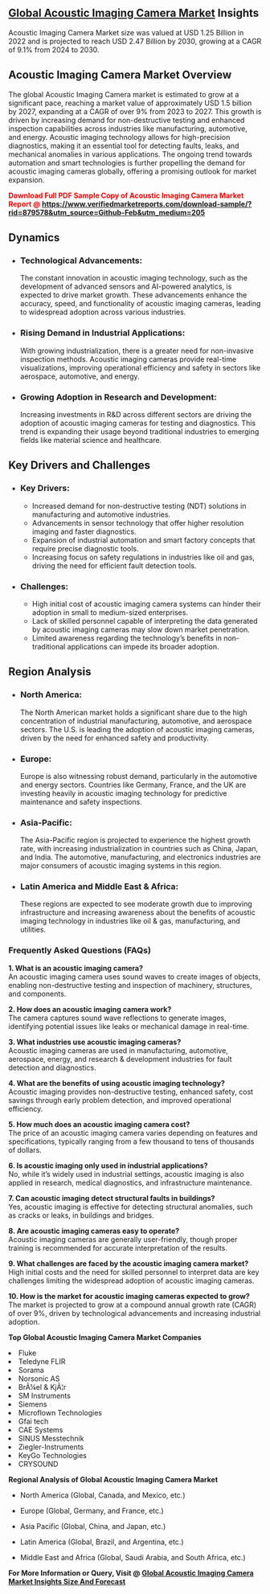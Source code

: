 <h2><a href="https://www.verifiedmarketreports.com/download-sample/?rid=879578&amp;utm_source=Github&amp;utm_medium=205" target="_blank">Global Acoustic Imaging Camera Market</a> Insights</h2><p>Acoustic Imaging Camera Market size was valued at USD 1.25 Billion in 2022 and is projected to reach USD 2.47 Billion by 2030, growing at a CAGR of 9.1% from 2024 to 2030.</p><p> <h2>Acoustic Imaging Camera Market Overview</h2> <p>The global Acoustic Imaging Camera market is estimated to grow at a significant pace, reaching a market value of approximately USD 1.5 billion by 2027, expanding at a CAGR of over 9% from 2023 to 2027. This growth is driven by increasing demand for non-destructive testing and enhanced inspection capabilities across industries like manufacturing, automotive, and energy. Acoustic imaging technology allows for high-precision diagnostics, making it an essential tool for detecting faults, leaks, and mechanical anomalies in various applications. The ongoing trend towards automation and smart technologies is further propelling the demand for acoustic imaging cameras globally, offering a promising outlook for market expansion.</p> <p><strong><p><span class=""><span style="color: #ff0000;"><strong>Download Full PDF Sample Copy of Acoustic Imaging Camera Market Report</strong> @ </span><a href="https://www.verifiedmarketreports.com/download-sample/?rid=879578&amp;utm_source=Github-Feb&amp;utm_medium=205" target="_blank">https://www.verifiedmarketreports.com/download-sample/?rid=879578&amp;utm_source=Github-Feb&amp;utm_medium=205</a></span></p></strong></p> <h2>Dynamics</h2> <ul> <li><h3>Technological Advancements:</h3> The constant innovation in acoustic imaging technology, such as the development of advanced sensors and AI-powered analytics, is expected to drive market growth. These advancements enhance the accuracy, speed, and functionality of acoustic imaging cameras, leading to widespread adoption across various industries.</li> <li><h3>Rising Demand in Industrial Applications:</h3> With growing industrialization, there is a greater need for non-invasive inspection methods. Acoustic imaging cameras provide real-time visualizations, improving operational efficiency and safety in sectors like aerospace, automotive, and energy.</li> <li><h3>Growing Adoption in Research and Development:</h3> Increasing investments in R&D across different sectors are driving the adoption of acoustic imaging cameras for testing and diagnostics. This trend is expanding their usage beyond traditional industries to emerging fields like material science and healthcare.</li> </ul> <h2>Key Drivers and Challenges</h2> <ul> <li><h3>Key Drivers:</h3> <ul> <li>Increased demand for non-destructive testing (NDT) solutions in manufacturing and automotive industries.</li> <li>Advancements in sensor technology that offer higher resolution imaging and faster diagnostics.</li> <li>Expansion of industrial automation and smart factory concepts that require precise diagnostic tools.</li> <li>Increasing focus on safety regulations in industries like oil and gas, driving the need for efficient fault detection tools.</li> </ul> </li> <li><h3>Challenges:</h3> <ul> <li>High initial cost of acoustic imaging camera systems can hinder their adoption in small to medium-sized enterprises.</li> <li>Lack of skilled personnel capable of interpreting the data generated by acoustic imaging cameras may slow down market penetration.</li> <li>Limited awareness regarding the technology’s benefits in non-traditional applications can impede its broader adoption.</li> </ul> </li> </ul> <h2>Region Analysis</h2> <ul> <li><h3>North America:</h3> The North American market holds a significant share due to the high concentration of industrial manufacturing, automotive, and aerospace sectors. The U.S. is leading the adoption of acoustic imaging cameras, driven by the need for enhanced safety and productivity.</li> <li><h3>Europe:</h3> Europe is also witnessing robust demand, particularly in the automotive and energy sectors. Countries like Germany, France, and the UK are investing heavily in acoustic imaging technology for predictive maintenance and safety inspections.</li> <li><h3>Asia-Pacific:</h3> The Asia-Pacific region is projected to experience the highest growth rate, with increasing industrialization in countries such as China, Japan, and India. The automotive, manufacturing, and electronics industries are major consumers of acoustic imaging systems in this region.</li> <li><h3>Latin America and Middle East & Africa:</h3> These regions are expected to see moderate growth due to improving infrastructure and increasing awareness about the benefits of acoustic imaging technology in industries like oil & gas, manufacturing, and utilities.</li> </ul> <h3>Frequently Asked Questions (FAQs)</h3> <p><strong>1. What is an acoustic imaging camera?</strong><br> An acoustic imaging camera uses sound waves to create images of objects, enabling non-destructive testing and inspection of machinery, structures, and components.</p> <p><strong>2. How does an acoustic imaging camera work?</strong><br> The camera captures sound wave reflections to generate images, identifying potential issues like leaks or mechanical damage in real-time.</p> <p><strong>3. What industries use acoustic imaging cameras?</strong><br> Acoustic imaging cameras are used in manufacturing, automotive, aerospace, energy, and research & development industries for fault detection and diagnostics.</p> <p><strong>4. What are the benefits of using acoustic imaging technology?</strong><br> Acoustic imaging provides non-destructive testing, enhanced safety, cost savings through early problem detection, and improved operational efficiency.</p> <p><strong>5. How much does an acoustic imaging camera cost?</strong><br> The price of an acoustic imaging camera varies depending on features and specifications, typically ranging from a few thousand to tens of thousands of dollars.</p> <p><strong>6. Is acoustic imaging only used in industrial applications?</strong><br> No, while it’s widely used in industrial settings, acoustic imaging is also applied in research, medical diagnostics, and infrastructure maintenance.</p> <p><strong>7. Can acoustic imaging detect structural faults in buildings?</strong><br> Yes, acoustic imaging is effective for detecting structural anomalies, such as cracks or leaks, in buildings and bridges.</p> <p><strong>8. Are acoustic imaging cameras easy to operate?</strong><br> Acoustic imaging cameras are generally user-friendly, though proper training is recommended for accurate interpretation of the results.</p> <p><strong>9. What challenges are faced by the acoustic imaging camera market?</strong><br> High initial costs and the need for skilled personnel to interpret data are key challenges limiting the widespread adoption of acoustic imaging cameras.</p> <p><strong>10. How is the market for acoustic imaging cameras expected to grow?</strong><br> The market is projected to grow at a compound annual growth rate (CAGR) of over 9%, driven by technological advancements and increasing industrial adoption.</p> </p><p><strong>Top Global Acoustic Imaging Camera Market Companies</strong></p><div data-test-id=""><p><li>Fluke</li><li> Teledyne FLIR</li><li> Sorama</li><li> Norsonic AS</li><li> BrÃ¼el & KjÃ¦r</li><li> SM Instruments</li><li> Siemens</li><li> Microflown Technologies</li><li> Gfai tech</li><li> CAE Systems</li><li> SINUS Messtechnik</li><li> Ziegler-Instruments</li><li> KeyGo Technologies</li><li> CRYSOUND</li></p><div><strong>Regional Analysis of&nbsp;Global Acoustic Imaging Camera Market</strong></div><ul><li dir="ltr"><p dir="ltr">North America&nbsp;(Global, Canada, and Mexico, etc.)</p></li><li dir="ltr"><p dir="ltr">Europe (Global, Germany, and France, etc.)</p></li><li dir="ltr"><p dir="ltr">Asia Pacific&nbsp;(Global, China, and Japan, etc.)</p></li><li dir="ltr"><p dir="ltr">Latin America&nbsp;(Global, Brazil, and Argentina, etc.)</p></li><li dir="ltr">Middle East and Africa&nbsp;(Global, Saudi Arabia, and South Africa, etc.)</li></ul><p><strong>For More Information or Query, Visit @&nbsp;</strong><strong><a href="https://www.verifiedmarketreports.com/product/acoustic-imaging-camera-market/?utm_source=Github&amp;utm_medium=205" target="_blank">Global Acoustic Imaging Camera Market Insights Size And Forecast</a></strong></p></div>
